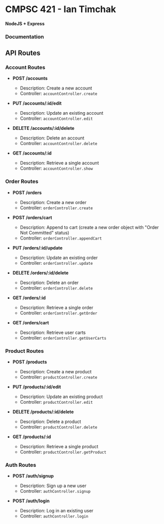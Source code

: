 # CMPSC 421 - Ian Timchak
#### NodeJS + Express

### Documentation

## API Routes

### Account Routes

- **POST /accounts**
  - Description: Create a new account
  - Controller: `accountController.create`

- **PUT /accounts/:id/edit**
  - Description: Update an existing account
  - Controller: `accountController.edit`

- **DELETE /accounts/:id/delete**
  - Description: Delete an account
  - Controller: `accountController.delete`

- **GET /accounts/:id**
  - Description: Retrieve a single account
  - Controller: `accountController.show`

### Order Routes

- **POST /orders**
  - Description: Create a new order
  - Controller: `orderController.create`

- **POST /orders/cart**
  - Description: Append to cart (create a new order object with "Order Not Committed" status)
  - Controller: `orderController.appendCart`

- **PUT /orders/:id/update**
  - Description: Update an existing order
  - Controller: `orderController.update`

- **DELETE /orders/:id/delete**
  - Description: Delete an order
  - Controller: `orderController.delete`

- **GET /orders/:id**
  - Description: Retrieve a single order
  - Controller: `orderController.getOrder`

- **GET /orders/cart**
  - Description: Retrieve user carts
  - Controller: `orderController.getUserCarts`

### Product Routes

- **POST /products**
  - Description: Create a new product
  - Controller: `productController.create`

- **PUT /products/:id/edit**
  - Description: Update an existing product
  - Controller: `productController.edit`

- **DELETE /products/:id/delete**
  - Description: Delete a product
  - Controller: `productController.delete`

- **GET /products/:id**
  - Description: Retrieve a single product
  - Controller: `productController.getProduct`

### Auth Routes

- **POST /auth/signup**
  - Description: Sign up a new user
  - Controller: `authController.signup`

- **POST /auth/login**
  - Description: Log in an existing user
  - Controller: `authController.login`
